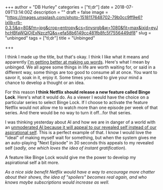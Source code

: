 +++
author = "DB Hurley"
categories = ["tl;dr"]
date = 2018-07-09T13:14:00Z
description = ""
draft = false
image = "https://images.unsplash.com/photo-1518117648702-79b0cc9ff9e6?ixlib=rb-0.3.5&q=80&fm=jpg&crop=entropy&cs=tinysrgb&w=1080&fit=max&ixid=eyJhcHBfaWQiOjExNzczfQ&s=efa58b6149cc481fb8fc5f7556449df8"
slug = "unbinged"
tags = ["tl;dr"]
title = "Unbinged"

+++


I think I made up the title, but that's okay. I think I like what it means and apparently [I'm getting better at making up words](http://dbhurley.com/desire-paths/). Here's what I mean by unbinged. We all agree some things in life are worth waiting for, or said in a different way, some things are too good to consume all at once. You want to savor it, soak in it, enjoy it. Some times you need to give your mind a chance to develop a thought or an idea.

For this reason **I think Netflix should release a new feature called Binge Lock**. Here's what it would do. As a viewer I would have the choice on a particular series to select Binge Lock. If I choose to activate the feature Netflix would not allow me to watch more than one episode per week of that series. And there would be no way to turn it off...for that series.

I was thinking yesterday about AI and how we are in danger of a world with an [unmoderated AI because it will appeal to our revealed self instead of our aspirational self](http://dbhurley.com/unmoderated/). This is a perfect example of that. I know I would love the "ideal" of making myself wait for something, but when the system gives me an auto-playing "Next Episode" in 30 seconds this appeals to my revealed self (_sadly, one which loves the idea of instant gratification_).

A feature like Binge Lock would give me the power to develop my aspirational self a bit more.

_As a nice side benefit Netflix would have a way to encourage more chatter about their shows, the idea of "spoilers" becomes real again, and who knows maybe subscriptions would increase as well._

